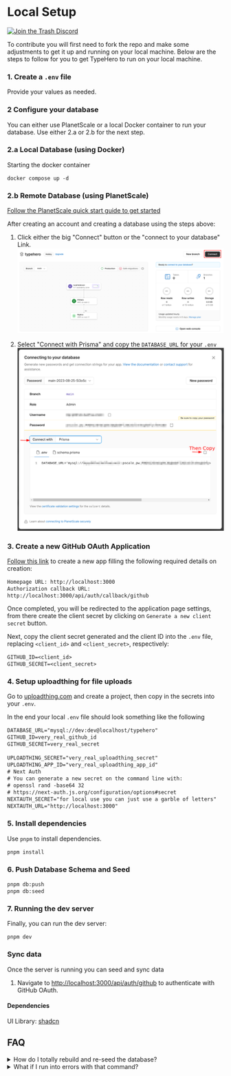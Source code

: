 # Local Setup

[![Join the Trash Discord](https://discordapp.com/api/guilds/796594544980000808/widget.png?style=banner2)][trash-discord]

[trash-discord]: https://discord.gg/trashdev

To contribute you will first need to fork the repo and make some adjustments to
get it up and running on your local machine. Below are the steps to follow for you to get TypeHero to run on your local machine.

### 1. Create a `.env` file

Provide your values as needed.

### 2 Configure your database

You can either use PlanetScale or a local Docker container to run your database.
Use either 2.a or 2.b for the next step.

### 2.a Local Database (using Docker)

Starting the docker container

```
docker compose up -d
```

### 2.b Remote Database (using PlanetScale)

[Follow the PlanetScale quick start guide to get started][planetscale-quick-start]

After creating an account and creating a database using the steps above:

1. Click either the big "Connect" button or the "connect to your database" Link.
   ![connect](./media/connect.png)

2. Select "Connect with Prisma" and copy the `DATABASE_URL` for your `.env`
   ![getting the connection string](./media/getting-connection-string.png)

### 3. Create a new GitHub OAuth Application

[Follow this link][new-oauth] to create a new app filling the following required
details on creation:

```
Homepage URL: http://localhost:3000
Authorization callback URL: http://localhost:3000/api/auth/callback/github
```

Once completed, you will be redirected to the application page settings, from
there create the client secret by clicking on `Generate a new client secret`
button.

Next, copy the client secret generated and the client ID into the `.env` file,
replacing `<client_id>` and `<client_secret>`, respectively:

```
GITHUB_ID=<client_id>
GITHUB_SECRET=<client_secret>
```

### 4. Setup uploadthing for file uploads

Go to [uploadthing.com](https://uploadthing.com/dashboard) and create a project,
then copy in the secrets into your `.env`.

In the end your local `.env` file should look something like the following

```
DATABASE_URL="mysql://dev:dev@localhost/typehero"
GITHUB_ID=very_real_github_id
GITHUB_SECRET=very_real_secret

UPLOADTHING_SECRET="very_real_uploadthing_secret"
UPLOADTHING_APP_ID="very_real_uploadthing_app_id"
# Next Auth
# You can generate a new secret on the command line with:
# openssl rand -base64 32
# https://next-auth.js.org/configuration/options#secret
NEXTAUTH_SECRET="for local use you can just use a garble of letters"
NEXTAUTH_URL="http://localhost:3000"
```

### 5. Install dependencies

Use `pnpm` to install dependencies.

```
pnpm install
```

### 6. Push Database Schema and Seed

```
pnpm db:push
pnpm db:seed
```

### 7. Running the dev server

Finally, you can run the dev server:

```
pnpm dev
```

### Sync data

Once the server is running you can seed and sync data

1. Navigate to
   [http://localhost:3000/api/auth/github](http://localhost:3000/api/auth/github)
   to authenticate with GitHub OAuth.

[planetscale-quick-start]: https://planetscale.com/docs/tutorials/planetscale-quick-start-guide
[new-oauth]: https://github.com/settings/applications/new

#### Dependencies

UI Library: [shadcn](https://ui.shadcn.com/)

## FAQ

<details>
  <summary>How do I totally rebuild and re-seed the database?</summary>

<p>Run the command</p>

```
pnpm refresh
```

This will cause Prisma to force reset the database through the `db:reset`
command and then run `db:seed`.

</details>

<details>
  <summary>What if I run into errors with that command?</summary>
  If you are using the docker setup for your local environment then get into the container with

```sh
docker exec -it typehero-db bash
# we are in the container from here on
$ mysql -u dev -p -h 127.0.0.1 typehero
> drop database typehero;
```

Exit out of the container and then run

```sh
pnpm refresh
```

This tends to resolve the issue as it entirely destroys and rebuilds + reseeds the database.

</details>
<!-- Other stuff here? I can't think of anything -->
